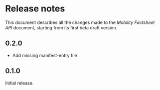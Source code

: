 Release notes
=============

This document describes all the changes made to the *Mobility Factsheet API* document,
starting from its first beta draft version.


0.2.0
-----

* Add missing manifest-entry file


0.1.0
-----

Initial release.
